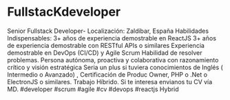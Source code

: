 # FullstacKdeveloper
Senior Fullstack Developer- Localización: Zaldibar, España Habilidades Indispensables: 3+ años de experiencia demostrable en ReactJS 3+ años de experiencia demostrable con RESTful APIs o similares Experiencia demostrable en DevOps (CI/CD) y Agile Scrum Habilidad de resolver problemas. Persona autónoma, proactiva y colaborativa con razonamiento crítico y visión estratégica  Seria un plus si tuviera conocimientos de Inglés ( Intermedio o Avanzado) , Certificación de Produc Owner, PHP o .Net o ElectronJS o similares. Trabajo Híbrido. Si te interesa envianos tu CV vía MD. #developer #scrum #agile #cv #devops #reactjs
Hybrid
